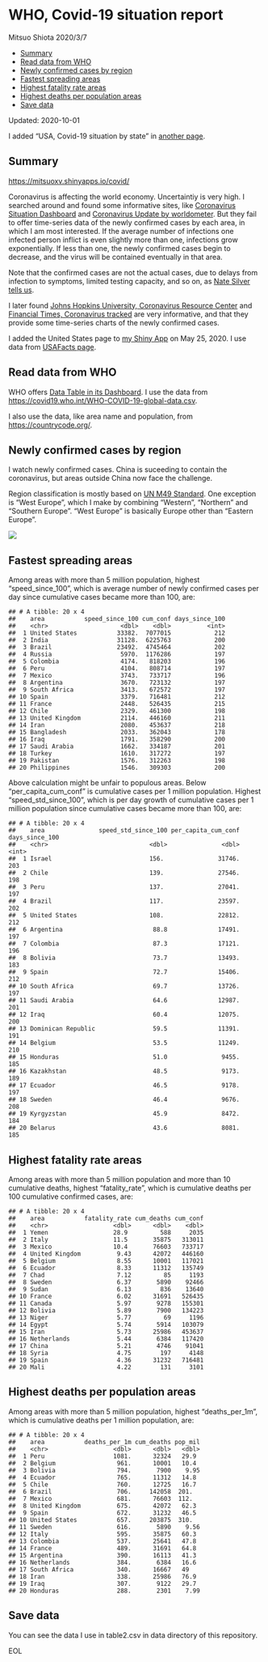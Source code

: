 WHO, Covid-19 situation report
================
Mitsuo Shiota
2020/3/7

  - [Summary](#summary)
  - [Read data from WHO](#read-data-from-who)
  - [Newly confirmed cases by region](#newly-confirmed-cases-by-region)
  - [Fastest spreading areas](#fastest-spreading-areas)
  - [Highest fatality rate areas](#highest-fatality-rate-areas)
  - [Highest deaths per population
    areas](#highest-deaths-per-population-areas)
  - [Save data](#save-data)

Updated: 2020-10-01

I added “USA, Covid-19 situation by state” in [another page](USA.md).

## Summary

<https://mitsuoxv.shinyapps.io/covid/>

Coronavirus is affecting the world economy. Uncertaintiy is very high. I
searched around and found some informative sites, like [Coronavirus
Situation
Dashboard](https://who.maps.arcgis.com/apps/opsdashboard/index.html#/c88e37cfc43b4ed3baf977d77e4a0667)
and [Coronavirus Update by
worldometer](https://www.worldometers.info/coronavirus/). But they fail
to offer time-series data of the newly confirmed cases by each area, in
which I am most interested. If the average number of infections one
infected person inflict is even slightly more than one, infections grow
exponentially. If less than one, the newly confirmed cases begin to
decrease, and the virus will be contained eventually in that area.

Note that the confirmed cases are not the actual cases, due to delays
from infection to symptoms, limited testing capacity, and so on, as
[Nate Silver tells
us](https://fivethirtyeight.com/features/coronavirus-case-counts-are-meaningless/).

I later found [Johns Hopkins University, Coronavirus Resource
Center](https://coronavirus.jhu.edu/) and [Financial Times, Coronavirus
tracked](https://www.ft.com/content/a26fbf7e-48f8-11ea-aeb3-955839e06441)
are very informative, and that they provide some time-series charts of
the newly confirmed cases.

I added the United States page to [my Shiny
App](https://mitsuoxv.shinyapps.io/covid/) on May 25, 2020. I use data
from [USAFacts
page](https://usafacts.org/visualizations/coronavirus-covid-19-spread-map/).

## Read data from WHO

WHO offers [Data Table in its Dashboard](https://covid19.who.int/table).
I use the data from
<https://covid19.who.int/WHO-COVID-19-global-data.csv>.

I also use the data, like area name and population, from
<https://countrycode.org/>.

## Newly confirmed cases by region

I watch newly confirmed cases. China is suceeding to contain the
coronavirus, but areas outside China now face the challenge.

Region classification is mostly based on [UN M49
Standard](https://unstats.un.org/unsd/methodology/m49/). One exception
is “West Europe”, which I make by combining “Western”, “Northern” and
“Southern Europe”. “West Europe” is basically Europe other than
“Eastern Europe”.

![](README_files/figure-gfm/chart-1.png)<!-- -->

## Fastest spreading areas

Among areas with more than 5 million population, highest
“speed\_since\_100”, which is average number of newly confirmed cases
per day since cumulative cases became more than 100, are:

    ## # A tibble: 20 x 4
    ##    area           speed_since_100 cum_conf days_since_100
    ##    <chr>                    <dbl>    <dbl>          <int>
    ##  1 United States           33382.  7077015            212
    ##  2 India                   31128.  6225763            200
    ##  3 Brazil                  23492.  4745464            202
    ##  4 Russia                   5970.  1176286            197
    ##  5 Colombia                 4174.   818203            196
    ##  6 Peru                     4104.   808714            197
    ##  7 Mexico                   3743.   733717            196
    ##  8 Argentina                3670.   723132            197
    ##  9 South Africa             3413.   672572            197
    ## 10 Spain                    3379.   716481            212
    ## 11 France                   2448.   526435            215
    ## 12 Chile                    2329.   461300            198
    ## 13 United Kingdom           2114.   446160            211
    ## 14 Iran                     2080.   453637            218
    ## 15 Bangladesh               2033.   362043            178
    ## 16 Iraq                     1791.   358290            200
    ## 17 Saudi Arabia             1662.   334187            201
    ## 18 Turkey                   1610.   317272            197
    ## 19 Pakistan                 1576.   312263            198
    ## 20 Philippines              1546.   309303            200

Above calculation might be unfair to populous areas. Below
“per\_capita\_cum\_conf” is cumulative cases per 1 million population.
Highest “speed\_std\_since\_100”, which is per day growth of cumulative
cases per 1 million population since cumulative cases became more than
100, are:

    ## # A tibble: 20 x 4
    ##    area               speed_std_since_100 per_capita_cum_conf days_since_100
    ##    <chr>                            <dbl>               <dbl>          <int>
    ##  1 Israel                           156.               31746.            203
    ##  2 Chile                            139.               27546.            198
    ##  3 Peru                             137.               27041.            197
    ##  4 Brazil                           117.               23597.            202
    ##  5 United States                    108.               22812.            212
    ##  6 Argentina                         88.8              17491.            197
    ##  7 Colombia                          87.3              17121.            196
    ##  8 Bolivia                           73.7              13493.            183
    ##  9 Spain                             72.7              15406.            212
    ## 10 South Africa                      69.7              13726.            197
    ## 11 Saudi Arabia                      64.6              12987.            201
    ## 12 Iraq                              60.4              12075.            200
    ## 13 Dominican Republic                59.5              11391.            191
    ## 14 Belgium                           53.5              11249.            210
    ## 15 Honduras                          51.0               9455.            185
    ## 16 Kazakhstan                        48.5               9173.            189
    ## 17 Ecuador                           46.5               9178.            197
    ## 18 Sweden                            46.4               9676.            208
    ## 19 Kyrgyzstan                        45.9               8472.            184
    ## 20 Belarus                           43.6               8081.            185

## Highest fatality rate areas

Among areas with more than 5 million population and more than 10
cumulative deaths, highest “fatality\_rate”, which is cumulative deaths
per 100 cumulative confirmed cases, are:

    ## # A tibble: 20 x 4
    ##    area           fatality_rate cum_deaths cum_conf
    ##    <chr>                  <dbl>      <dbl>    <dbl>
    ##  1 Yemen                  28.9         588     2035
    ##  2 Italy                  11.5       35875   313011
    ##  3 Mexico                 10.4       76603   733717
    ##  4 United Kingdom          9.43      42072   446160
    ##  5 Belgium                 8.55      10001   117021
    ##  6 Ecuador                 8.33      11312   135749
    ##  7 Chad                    7.12         85     1193
    ##  8 Sweden                  6.37       5890    92466
    ##  9 Sudan                   6.13        836    13640
    ## 10 France                  6.02      31691   526435
    ## 11 Canada                  5.97       9278   155301
    ## 12 Bolivia                 5.89       7900   134223
    ## 13 Niger                   5.77         69     1196
    ## 14 Egypt                   5.74       5914   103079
    ## 15 Iran                    5.73      25986   453637
    ## 16 Netherlands             5.44       6384   117420
    ## 17 China                   5.21       4746    91041
    ## 18 Syria                   4.75        197     4148
    ## 19 Spain                   4.36      31232   716481
    ## 20 Mali                    4.22        131     3101

## Highest deaths per population areas

Among areas with more than 5 million population, highest
“deaths\_per\_1m”, which is cumulative deaths per 1 million
population, are:

    ## # A tibble: 20 x 4
    ##    area           deaths_per_1m cum_deaths pop_mil
    ##    <chr>                  <dbl>      <dbl>   <dbl>
    ##  1 Peru                   1081.      32324   29.9 
    ##  2 Belgium                 961.      10001   10.4 
    ##  3 Bolivia                 794.       7900    9.95
    ##  4 Ecuador                 765.      11312   14.8 
    ##  5 Chile                   760.      12725   16.7 
    ##  6 Brazil                  706.     142058  201.  
    ##  7 Mexico                  681.      76603  112.  
    ##  8 United Kingdom          675.      42072   62.3 
    ##  9 Spain                   672.      31232   46.5 
    ## 10 United States           657.     203875  310.  
    ## 11 Sweden                  616.       5890    9.56
    ## 12 Italy                   595.      35875   60.3 
    ## 13 Colombia                537.      25641   47.8 
    ## 14 France                  489.      31691   64.8 
    ## 15 Argentina               390.      16113   41.3 
    ## 16 Netherlands             384.       6384   16.6 
    ## 17 South Africa            340.      16667   49   
    ## 18 Iran                    338.      25986   76.9 
    ## 19 Iraq                    307.       9122   29.7 
    ## 20 Honduras                288.       2301    7.99

## Save data

You can see the data I use in table2.csv in data directory of this
repository.

EOL
